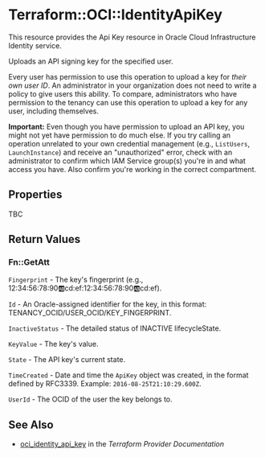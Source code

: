 # Terraform::OCI::IdentityApiKey

This resource provides the Api Key resource in Oracle Cloud Infrastructure Identity service.

Uploads an API signing key for the specified user.

Every user has permission to use this operation to upload a key for *their own user ID*. An
administrator in your organization does not need to write a policy to give users this ability.
To compare, administrators who have permission to the tenancy can use this operation to upload a
key for any user, including themselves.

**Important:** Even though you have permission to upload an API key, you might not yet
have permission to do much else. If you try calling an operation unrelated to your own credential
management (e.g., `ListUsers`, `LaunchInstance`) and receive an "unauthorized" error,
check with an administrator to confirm which IAM Service group(s) you're in and what access
you have. Also confirm you're working in the correct compartment.

## Properties

TBC

## Return Values

### Fn::GetAtt

`Fingerprint` - The key's fingerprint (e.g., 12:34:56:78:90:ab:cd:ef:12:34:56:78:90:ab:cd:ef).

`Id` - An Oracle-assigned identifier for the key, in this format: TENANCY_OCID/USER_OCID/KEY_FINGERPRINT.

`InactiveStatus` - The detailed status of INACTIVE lifecycleState.

`KeyValue` - The key's value.

`State` - The API key's current state.

`TimeCreated` - Date and time the `ApiKey` object was created, in the format defined by RFC3339.  Example: `2016-08-25T21:10:29.600Z`.

`UserId` - The OCID of the user the key belongs to.

## See Also

* [oci_identity_api_key](https://www.terraform.io/docs/providers/oci/r/identity_api_key.html) in the _Terraform Provider Documentation_